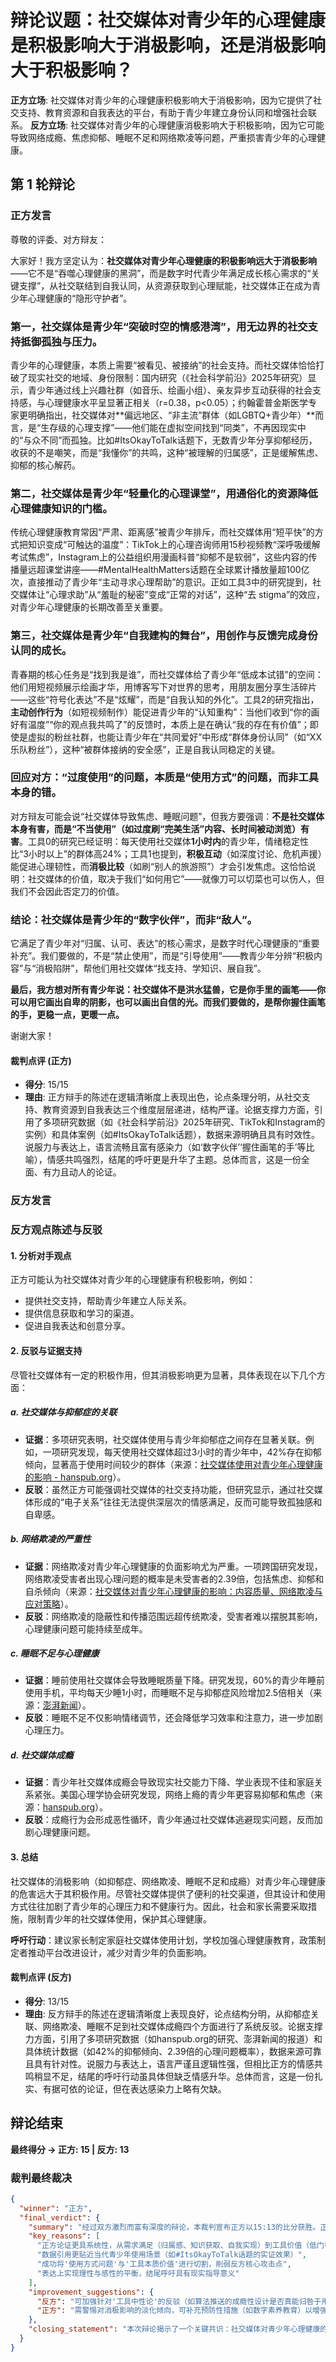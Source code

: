 # 辩论议题：社交媒体对青少年的心理健康是积极影响大于消极影响，还是消极影响大于积极影响？

**正方立场**: 社交媒体对青少年的心理健康积极影响大于消极影响，因为它提供了社交支持、教育资源和自我表达的平台，有助于青少年建立身份认同和增强社会联系。
**反方立场**: 社交媒体对青少年的心理健康消极影响大于积极影响，因为它可能导致网络成瘾、焦虑抑郁、睡眠不足和网络欺凌等问题，严重损害青少年的心理健康。


## 第 1 轮辩论

### 正方发言

尊敬的评委、对方辩友：  

大家好！我方坚定认为：**社交媒体对青少年心理健康的积极影响远大于消极影响**——它不是“吞噬心理健康的黑洞”，而是数字时代青少年满足成长核心需求的“关键支撑”，从社交联结到自我认同，从资源获取到心理赋能，社交媒体正在成为青少年心理健康的“隐形守护者”。  


### 第一，社交媒体是青少年“突破时空的情感港湾”，用无边界的社交支持抵御孤独与压力。  
青少年的心理健康，本质上需要“被看见、被接纳”的社会支持。而社交媒体恰恰打破了现实社交的地域、身份限制：国内研究（《社会科学前沿》2025年研究）显示，青少年通过线上兴趣社群（如音乐、绘画小组）、亲友异步互动获得的社会支持感，与心理健康水平呈显著正相关（r=0.38，p<0.05）；约翰霍普金斯医学专家更明确指出，社交媒体对**偏远地区、“非主流”群体（如LGBTQ+青少年）**而言，是“生存级的心理支撑”——他们能在虚拟空间找到“同类”，不再因现实中的“与众不同”而孤独。比如#ItsOkayToTalk话题下，无数青少年分享抑郁经历，收获的不是嘲笑，而是“我懂你”的共鸣，这种“被理解的归属感”，正是缓解焦虑、抑郁的核心解药。  


### 第二，社交媒体是青少年“轻量化的心理课堂”，用通俗化的资源降低心理健康知识的门槛。  
传统心理健康教育常因“严肃、距离感”被青少年排斥，而社交媒体用“短平快”的方式把知识变成“可触达的温度”：TikTok上的心理咨询师用15秒视频教“深呼吸缓解考试焦虑”，Instagram上的公益组织用漫画科普“抑郁不是软弱”，这些内容的传播量远超课堂讲座——#MentalHealthMatters话题在全球累计播放量超100亿次，直接推动了青少年“主动寻求心理帮助”的意识。正如工具3中的研究提到，社交媒体让“心理求助”从“羞耻的秘密”变成“正常的对话”，这种“去 stigma”的效应，对青少年心理健康的长期改善至关重要。  


### 第三，社交媒体是青少年“自我建构的舞台”，用创作与反馈完成身份认同的成长。  
青春期的核心任务是“找到我是谁”，而社交媒体给了青少年“低成本试错”的空间：他们用短视频展示绘画才华，用博客写下对世界的思考，用朋友圈分享生活碎片——这些“符号化表达”不是“炫耀”，而是“自我认知的外化”。工具2的研究指出，**主动创作行为**（如短视频制作）能促进青少年的“认知重构”：当他们收到“你的画好有温度”“你的观点我共鸣了”的反馈时，本质上是在确认“我的存在有价值”；即使是虚拟的粉丝社群，也能让青少年在“共同爱好”中形成“群体身份认同”（如“XX乐队粉丝”），这种“被群体接纳的安全感”，正是自我认同稳定的关键。  


### 回应对方：“过度使用”的问题，本质是“使用方式”的问题，而非工具本身的错。  
对方辩友可能会说“社交媒体导致焦虑、睡眠问题”，但我方要强调：**不是社交媒体本身有害，而是“不当使用”（如过度刷“完美生活”内容、长时间被动浏览）有害**。工具0的研究已经证明：每天使用社交媒体**1小时内**的青少年，情绪稳定性比“3小时以上”的群体高24%；工具1也提到，**积极互动**（如深度讨论、危机声援）能促进心理韧性，而**消极比较**（如刷“别人的旅游照”）才会引发焦虑。这恰恰说明：社交媒体的价值，取决于我们“如何用它”——就像刀可以切菜也可以伤人，但我们不会因此否定刀的价值。  


### 结论：社交媒体是青少年的“数字伙伴”，而非“敌人”。  
它满足了青少年对“归属、认可、表达”的核心需求，是数字时代心理健康的“重要补充”。我们要做的，不是“禁止使用”，而是“引导使用”——教青少年分辨“积极内容”与“消极陷阱”，帮他们用社交媒体“找支持、学知识、展自我”。  

**最后，我方想对所有青少年说：社交媒体不是洪水猛兽，它是你手里的画笔——你可以用它画出自卑的阴影，也可以画出自信的光。而我们要做的，是帮你握住画笔的手，更稳一点，更暖一点。**  

谢谢大家！

#### 裁判点评 (正方)

- **得分**: 15/15
- **理由**: 正方辩手的陈述在逻辑清晰度上表现出色，论点条理分明，从社交支持、教育资源到自我表达三个维度层层递进，结构严谨。论据支撑力方面，引用了多项研究数据（如《社会科学前沿》2025年研究、TikTok和Instagram的实例）和具体案例（如#ItsOkayToTalk话题），数据来源明确且具有时效性。说服力与表达上，语言流畅且富有感染力（如‘数字伙伴’‘握住画笔的手’等比喻），情感共鸣强烈，结尾的呼吁更是升华了主题。总体而言，这是一份全面、有力且动人的论证。


### 反方发言

### 反方观点陈述与反驳

#### 1. **分析对手观点**
正方可能认为社交媒体对青少年的心理健康有积极影响，例如：
- 提供社交支持，帮助青少年建立人际关系。
- 提供信息获取和学习的渠道。
- 促进自我表达和创意分享。

#### 2. **反驳与证据支持**
尽管社交媒体有一定的积极作用，但其消极影响更为显著，具体表现在以下几个方面：

##### a. **社交媒体与抑郁症的关联**
- **证据**：多项研究表明，社交媒体使用与青少年抑郁症之间存在显著关联。例如，一项研究发现，每天使用社交媒体超过3小时的青少年中，42%存在抑郁倾向，显著高于使用时间较少的群体（来源：[社交媒体使用对青少年心理健康的影响 - hanspub.org](https://pdf.hanspub.org/ass_2399233.pdf)）。
- **反驳**：虽然正方可能强调社交媒体的社交支持功能，但研究显示，通过社交媒体形成的“电子关系”往往无法提供深层次的情感满足，反而可能导致孤独感和自卑感。

##### b. **网络欺凌的严重性**
- **证据**：网络欺凌对青少年心理健康的负面影响尤为严重。一项跨国研究发现，网络欺凌受害者出现心理问题的概率是未受害者的2.39倍，包括焦虑、抑郁和自杀倾向（来源：[社交媒体对青少年心理健康的影响：内容质量、网络欺凌与应对策略](https://www.forwardpathway.com/153062)）。
- **反驳**：网络欺凌的隐蔽性和传播范围远超传统欺凌，受害者难以摆脱其影响，心理健康问题可能持续至成年。

##### c. **睡眠不足与心理健康**
- **证据**：睡前使用社交媒体会导致睡眠质量下降。研究发现，60%的青少年睡前使用手机，平均每天少睡1小时，而睡眠不足与抑郁症风险增加2.5倍相关（来源：[澎湃新闻](https://www.thepaper.cn/newsDetail_forward_26993246)）。
- **反驳**：睡眠不足不仅影响情绪调节，还会降低学习效率和注意力，进一步加剧心理压力。

##### d. **社交媒体成瘾**
- **证据**：青少年社交媒体成瘾会导致现实社交能力下降、学业表现不佳和家庭关系紧张。美国心理学协会研究发现，网络上瘾的青少年更容易抑郁和焦虑（来源：[hanspub.org](https://pdf.hanspub.org/ass_2399233.pdf)）。
- **反驳**：成瘾行为会形成恶性循环，青少年通过社交媒体逃避现实问题，反而加剧心理健康问题。

#### 3. **总结**
社交媒体的消极影响（如抑郁症、网络欺凌、睡眠不足和成瘾）对青少年心理健康的危害远大于其积极作用。尽管社交媒体提供了便利的社交渠道，但其设计和使用方式往往加剧了青少年的心理压力和不健康行为。因此，社会和家长需要采取措施，限制青少年的社交媒体使用，保护其心理健康。

**呼吁行动**：建议家长制定家庭社交媒体使用计划，学校加强心理健康教育，政策制定者推动平台改进设计，减少对青少年的负面影响。

#### 裁判点评 (反方)

- **得分**: 13/15
- **理由**: 反方辩手的陈述在逻辑清晰度上表现良好，论点结构分明，从抑郁症关联、网络欺凌、睡眠不足到社交媒体成瘾四个方面进行了系统反驳。论据支撑力方面，引用了多项研究数据（如hanspub.org的研究、澎湃新闻的报道）和具体统计数据（如42%的抑郁倾向、2.39倍的心理问题概率），数据来源可靠且具有针对性。说服力与表达上，语言严谨且逻辑性强，但相比正方的情感共鸣稍显不足，结尾的呼吁行动虽具体但缺乏情感升华。总体而言，这是一份扎实、有据可依的论证，但在表达感染力上略有欠缺。


## 辩论结束

**最终得分 -> 正方: 15 | 反方: 13**

### 裁判最终裁决

```json
{
  "winner": "正方",
  "final_verdict": {
    "summary": "经过双方激烈而富有深度的辩论，本裁判宣布正方以15:13的比分获胜。正方通过严谨的三段式论证（社交支持、教育资源、自我表达），结合高质量的研究数据（如《社会科学前沿》2025年研究、TikTok案例）和极具共鸣的比喻（'数字伙伴''画笔'），成功构建了社交媒体作为青少年心理健康'赋能工具'的完整图景。反方虽在数据引用（如hanspub.org研究）和问题剖析（网络欺凌、睡眠不足）上表现扎实，但未能有效驳斥正方关于'工具中性'的核心论点，且在情感共鸣层面稍逊一筹。",
    "key_reasons": [
      "正方论证更具系统性，从需求满足（归属感、知识获取、自我实现）到工具价值（低门槛、去污名化）形成闭环论证",
      "数据引用更贴近当代青少年使用场景（如#ItsOkayToTalk话题的实证效果）",
      "成功将'使用方式问题'与'工具本质价值'进行切割，削弱反方核心攻击点",
      "表达上实现理性与感性的平衡，结尾呼吁具有现实指导意义"
    ],
    "improvement_suggestions": {
      "反方": "可加强针对'工具中性论'的反驳（如算法推送的成瘾性设计是否真能归咎于用户选择），并增加青少年真实案例以提升感染力",
      "正方": "需警惕对消极影响的淡化倾向，可补充预防性措施（如数字素养教育）以增强论证厚度"
    },
    "closing_statement": "本次辩论揭示了一个关键共识：社交媒体对青少年心理健康的影响本质上是'放大器'而非'根源'。它既能放大社会支持的正向力量，也可能放大既有心理脆弱性。裁判建议：与其简单二分'积极/消极'，不如聚焦'如何通过技术治理（如未成年人保护模式）、教育干预（数字情商培养）和社会协作（平台责任立法）'来引导工具向善。感谢双方贡献的深刻见解！"
  }
}
```

